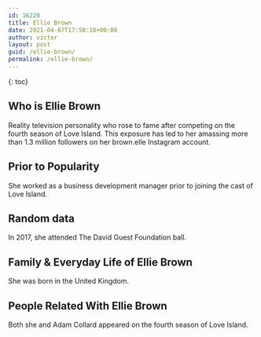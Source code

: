 ```yaml
---
id: 16220
title: Ellie Brown
date: 2021-04-07T17:50:18+00:00
author: victor
layout: post
guid: /ellie-brown/
permalink: /ellie-brown/
---
```



{: toc}


## Who is Ellie Brown



Reality television personality who rose to fame after competing on the fourth season of Love Island. This exposure has led to her amassing more than 1.3 million followers on her brown.elle Instagram account. 

                
                
                
## Prior to Popularity



She worked as a business development manager prior to joining the cast of Love Island. 

                
                
                
## Random data



In 2017, she attended The David Guest Foundation ball. 

                
                
                
## Family & Everyday Life of Ellie Brown



She was born in the United Kingdom. 

                
                
                
## People Related With Ellie Brown



Both she and Adam Collard appeared on the fourth season of Love Island. 

                
              
            
          
          
          
